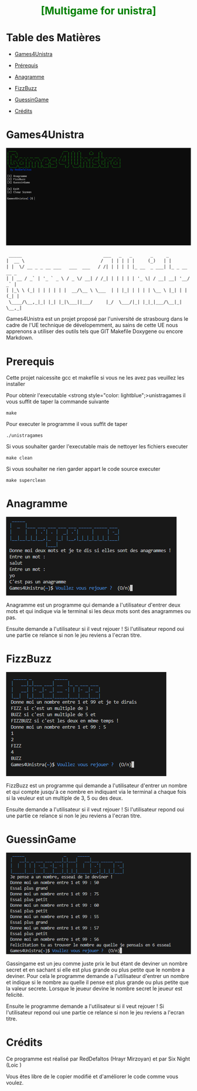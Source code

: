 <h1 style="text-align: center; color: green;">[Multigame for unistra]</h1>

Table des Matières
=

* [Games4Unistra](#Games4Unistra)

* [Prérequis](#Prerequis)

* [Anagramme](#Anagramme)

* [FizzBuzz](#FizzBuzz)

* [GuessinGame](#GuessinGame)

* [Crédits](#Crédits)

Games4Unistra
=

[![Video](asset/Games4Unistra.png)](https://youtu.be/l5F-b4VGPxU)

```
 _____                               ___   _   _       _     _
|  __ \                             /   | | | | |     (_)   | |
| |  \/ __ _ _ __ ___   ___  ___   / /| | | | | |_ __  _ ___| |_ _ __ __ _
| | __ / _` | '_ ` _ \ / _ \/ __| / /_| | | | | | '_ \| / __| __| '__/ _` |
| |_\ \ (_| | | | | | |  __/\__ \ \___  | | |_| | | | | \__ \ |_| | | (_| |
 \____/\__,_|_| |_| |_|\___||___/     |_/  \___/|_| |_|_|___/\__|_|  \__,_|
```
Games4Unistra est un projet proposé par l'université de strasbourg dans le cadre de l'UE technique de dévelopemment, au sains de cette UE nous apprenons a utiliser des outils tels que GIT Makefile Doxygene ou encore Markdown.

Prerequis
=
Cette projet naicessite gcc et makefile si vous ne les avez pas veuillez les installer

Pour obtenir l'executable <strong style="color: lightblue";>unistragames</strong> il vous suffit de taper la commande suivante

    make

Pour executer le programme il vous suffit de taper

    ./unistragames


Si vous souhaiter garder l'executable mais de nettoyer les fichiers executer

    make clean

Si vous souhaiter ne rien garder appart le code source executer

    make superclean


Anagramme
=

![Anagramme](asset/anagramme.png)

Anagramme est un programme qui demande a l'utilisateur d'entrer deux mots et qui indique via le terminal si les deux mots sont des anagrammes ou pas.

Ensuite demande a l'utilisateur si il veut rejouer !
Si l'utilisateur repond oui une partie ce relance si non le jeu reviens a l'ecran titre.

FizzBuzz
=

![FizzBuzz](asset/fizzbuzz.png)

FizzBuzz est un programme qui demande a l'utilisateur d'entrer un nombre et qui compte jusqu'à ce nombre en indiquant via le terminal a chaque fois si la veuleur est un multiple de 3, 5 ou des deux.

Ensuite demande a l'utilisateur si il veut rejouer !
Si l'utilisateur repond oui une partie ce relance si non le jeu reviens a l'ecran titre.

GuessinGame
=

![GuessinGame](asset/guessingame.png)

Gassingame est un jeu comme juste prix le but étant de deviner un nombre secret et en sachant si elle est plus grande ou plus petite que le nombre a deviner. Pour cela le programme demande a l'utilisateur d'entrer un nombre et indique si le nombre au quelle il pense est plus grande ou plus petite que la valeur secrete. Lorsque le jeueur devine le nombre secret le jeueur est felicité.

Ensuite le programme demande a l'utilisateur si il veut rejouer !
Si l'utilisateur repond oui une partie ce relance si non le jeu reviens a l'ecran titre.

Crédits
=

Ce programme est réalisé par RedDefaltos (Hrayr Mirzoyan) et par Six Night (Loic )

Vous êtes libre de le copier modifié et d'améliorer le code comme vous voulez.
